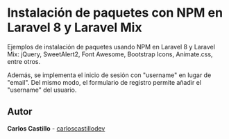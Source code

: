 # Instalación de paquetes con NPM en Laravel 8 y Laravel Mix

Ejemplos de instalación de paquetes usando NPM en Laravel 8 y Laravel Mix: jQuery, SweetAlert2, Font Awesome, Bootstrap Icons, Animate.css, entre otros.

Además, se implementa el inicio de sesión con "username" en lugar de "email". Del mismo modo, el formulario de registro permite añadir el "username" del usuario.

## Autor

**Carlos Castillo** - [carloscastillodev](https://github.com/carloscastillodev)